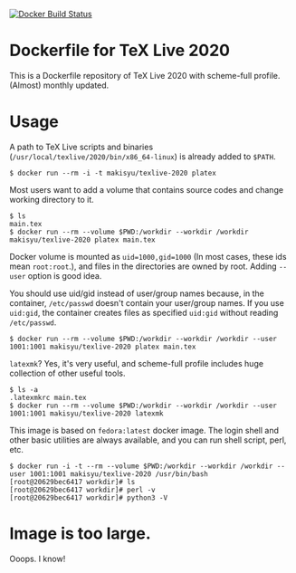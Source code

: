 [![Docker Build Status](https://img.shields.io/docker/cloud/build/makisyu/texlive-2020.svg)](https://hub.docker.com/r/makisyu/texlive-2020/)

# Dockerfile for TeX Live 2020

This is a Dockerfile repository of TeX Live 2020 with scheme-full profile. (Almost) monthly updated.

# Usage

A path to TeX Live scripts and binaries (`/usr/local/texlive/2020/bin/x86_64-linux`) is already added to `$PATH`.

```
$ docker run --rm -i -t makisyu/texlive-2020 platex
```

Most users want to add a volume that contains source codes and change working directory to it.

```
$ ls
main.tex
$ docker run --rm --volume $PWD:/workdir --workdir /workdir makisyu/texlive-2020 platex main.tex
```

Docker volume is mounted as `uid=1000,gid=1000` (In most cases, these ids mean `root:root`.), and files in the directories are owned by root. Adding `--user` option is good idea.

You should use uid/gid instead of user/group names because, in the container, `/etc/passwd` doesn't contain your user/group names. If you use `uid:gid`, the container creates files as specified `uid:gid` without reading `/etc/passwd`.

```
$ docker run --rm --volume $PWD:/workdir --workdir /workdir --user 1001:1001 makisyu/texlive-2020 platex main.tex
```

`latexmk`? Yes, it's very useful, and scheme-full profile includes huge collection of other useful tools.

```
$ ls -a
.latexmkrc main.tex
$ docker run --rm --volume $PWD:/workdir --workdir /workdir --user 1001:1001 makisyu/texlive-2020 latexmk
```

This image is based on `fedora:latest` docker image. The login shell and other basic utilities are always available, and you can run shell script, perl, etc.

```
$ docker run -i -t --rm --volume $PWD:/workdir --workdir /workdir --user 1001:1001 makisyu/texlive-2020 /usr/bin/bash
[root@20629bec6417 workdir]# ls
[root@20629bec6417 workdir]# perl -v
[root@20629bec6417 workdir]# python3 -V
```

# Image is too large.
Ooops. I know!
